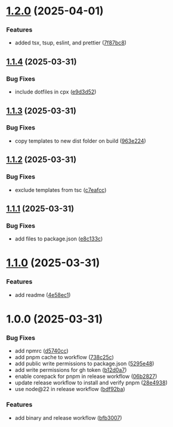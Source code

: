 # [1.2.0](https://github.com/sprout-lab/grow/compare/v1.1.4...v1.2.0) (2025-04-01)


### Features

* added tsx, tsup, eslint, and prettier ([7f87bc8](https://github.com/sprout-lab/grow/commit/7f87bc87439016de9e8e7f393857dbb59c52402f))

## [1.1.4](https://github.com/sprout-lab/grow/compare/v1.1.3...v1.1.4) (2025-03-31)


### Bug Fixes

* include dotfiles in cpx ([e9d3d52](https://github.com/sprout-lab/grow/commit/e9d3d5236d30263ccaaee649012a66425e315b9b))

## [1.1.3](https://github.com/sprout-lab/grow/compare/v1.1.2...v1.1.3) (2025-03-31)


### Bug Fixes

* copy templates to new dist folder on build ([963e224](https://github.com/sprout-lab/grow/commit/963e22415a0dcb97306e3c79524043f5f2de66a9))

## [1.1.2](https://github.com/sprout-lab/grow/compare/v1.1.1...v1.1.2) (2025-03-31)


### Bug Fixes

* exclude templates from tsc ([c7eafcc](https://github.com/sprout-lab/grow/commit/c7eafcc4ac14bbe363ce5b19d112104d7e5bdf63))

## [1.1.1](https://github.com/sprout-lab/grow/compare/v1.1.0...v1.1.1) (2025-03-31)


### Bug Fixes

* add files to package.json ([e8c133c](https://github.com/sprout-lab/grow/commit/e8c133c7879752cfd9972b29c0f2d2ca742d476f))

# [1.1.0](https://github.com/sprout-lab/grow/compare/v1.0.0...v1.1.0) (2025-03-31)


### Features

* add readme ([4e58ec1](https://github.com/sprout-lab/grow/commit/4e58ec1c556bd74a37a2e9ff957b08aa6007a1f4))

# 1.0.0 (2025-03-31)


### Bug Fixes

* add npmrc ([d5740cc](https://github.com/sprout-lab/grow/commit/d5740ccd01ad377dceb7fef8bb3b6b5dd16bcec9))
* add pnpm cache to workflow ([738c25c](https://github.com/sprout-lab/grow/commit/738c25ce99fbef680b3ce08aa13058d5fa25f2f4))
* add public write permissions to package.json ([5295e48](https://github.com/sprout-lab/grow/commit/5295e48dcec2ac65bf6385e240b5abb8e81ca663))
* add write permissions for gh token ([b12d0a7](https://github.com/sprout-lab/grow/commit/b12d0a77a3ba58d0fafb7e5215a553af690a6d71))
* enable corepack for pnpm in release workflow ([06b2827](https://github.com/sprout-lab/grow/commit/06b28277b2a5e4135ef15be8b51414b02802f01b))
* update release workflow to install and verify pnpm ([28e4938](https://github.com/sprout-lab/grow/commit/28e4938909c8fda0c2b519d2d4dbf1a353f388bd))
* use node@22 in release workflow ([bdf92ba](https://github.com/sprout-lab/grow/commit/bdf92ba0b0be934c095e0c8bd243af7c9213ca7a))


### Features

* add binary and release workflow ([bfb3007](https://github.com/sprout-lab/grow/commit/bfb30074e7f977a4093f01fa330168824156b421))
